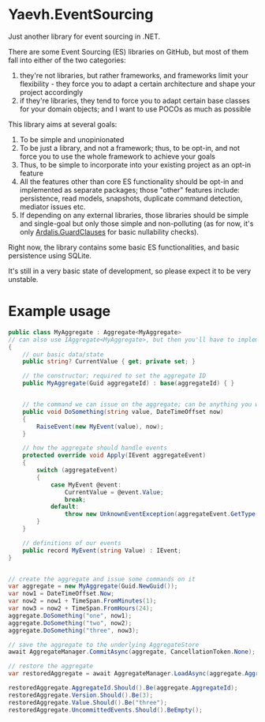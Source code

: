 # Yaevh.EventSourcing
Just another library for event sourcing in .NET.

There are some Event Sourcing (ES) libraries on GitHub, but most of them fall into either of the two categories:
1. they're not libraries, but rather frameworks, and frameworks limit your flexibility - they force you to adapt a certain architecture and shape your project accordingly
2. if they're libraries, they tend to force you to adapt certain base classes for your domain objects; and I want to use POCOs as much as possible

This library aims at several goals:
1. To be simple and unopinionated
2. To be just a library, and not a framework; thus, to be opt-in, and not force you to use the whole framework to achieve your goals
3. Thus, to be simple to incorporate into your existing project as an opt-in feature
4. All the features other than core ES functionality should be opt-in and implemented as separate packages; those "other" features include: persistence, read models, snapshots, duplicate command detection, mediator issues etc.
5. If depending on any external libraries, those libraries should be simple and single-goal but only those simple and non-polluting (as for now, it's only [Ardalis.GuardClauses](https://github.com/ardalis/GuardClauses) for basic nullability checks).


Right now, the library contains some basic ES functionalities, and basic persistence using SQLite.

It's still in a very basic state of development, so please expect it to be very unstable.


# Example usage

```c#
public class MyAggregate : Aggregate<MyAggregate>
// can also use IAggregate<MyAggregate>, but then you'll have to implement versioning etc. yourself
{
    // our basic data/state
    public string? CurrentValue { get; private set; }

    // the constructor; required to set the aggregate ID
    public MyAggregate(Guid aggregateId) : base(aggregateId) { }


    // the command we can issue on the aggregate; can be anything you want
    public void DoSomething(string value, DateTimeOffset now)
    {
        RaiseEvent(new MyEvent(value), now);
    }

    // how the aggregate should handle events
    protected override void Apply(IEvent aggregateEvent)
    {
        switch (aggregateEvent)
        {
            case MyEvent @event:
                CurrentValue = @event.Value;
                break;
            default:
                throw new UnknownEventException(aggregateEvent.GetType());
        }
    }

    // definitions of our events
    public record MyEvent(string Value) : IEvent;
}


// create the aggregate and issue some commands on it
var aggregate = new MyAggregate(Guid.NewGuid());
var now1 = DateTimeOffset.Now;
var now2 = now1 + TimeSpan.FromMinutes(1);
var now3 = now2 + TimeSpan.FromHours(24);
aggregate.DoSomething("one", now1);
aggregate.DoSomething("two", now2);
aggregate.DoSomething("three", now3);

// save the aggregate to the underlying AggregateStore
await AggregateManager.CommitAsync(aggregate, CancellationToken.None);

// restore the aggregate
var restoredAggregate = await AggregateManager.LoadAsync(aggregate.AggregateId, CancellationToken.None);

restoredAggregate.AggregateId.Should().Be(aggregate.AggregateId);
restoredAggregate.Version.Should().Be(3);
restoredAggregate.Value.Should().Be("three");
restoredAggregate.UncommittedEvents.Should().BeEmpty();
```